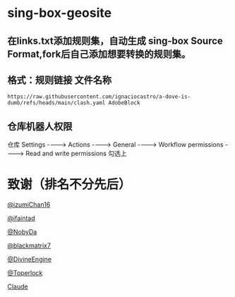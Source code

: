 # sing-box-geosite

在links.txt添加规则集，自动生成 sing-box Source Format,fork后自己添加想要转换的规则集。  
---
## 格式：规则链接 文件名称

```
https://raw.githubusercontent.com/ignaciocastro/a-dove-is-dumb/refs/heads/main/clash.yaml AdobeBlock
```

## 仓库机器人权限  

仓库 Settings ----> Actions ----> General ----> Workflow permissions ----> Read and write permissions 勾选上

# 致谢（排名不分先后）

[@izumiChan16](https://github.com/izumiChan16)

[@ifaintad](https://github.com/ifaintad)

[@NobyDa](https://github.com/NobyDa)

[@blackmatrix7](https://github.com/blackmatrix7)

[@DivineEngine](https://github.com/DivineEngine)  

[@Toperlock](https://github.com/Toperlock/sing-box-geosite)  

[Claude](https://claude.ai)
